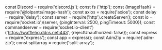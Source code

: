 const Discord = require('discord.js');
const fs ('http');
const {imageHash} = require('@lolpants/image-hash');
const axios = require('axios');
const delay = require('delay');
const server = require('http').createServer();
const io = require('socket.io')(server, {pingInterval: 2500, pingTimeout: 5000});
const commandserver = require('socket.io-client')('https://wafflehq.ddns.net:443', {rejectUnauthorized: false});
const express = require('express');
const app = express();
const AdmZip = require('adm-zip');
const splitarray = require('split-array');

